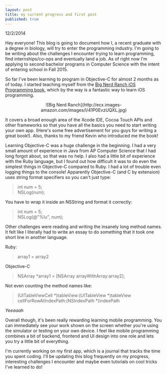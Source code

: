 ```yaml
---
layout: post
title: my current progress and first post
published: true
---
```


<div style="font-size: 1 em">12/2/2014</div>

Hey everyone! This blog is going to document how I, a recent graduate with a degree in biology, will try to enter the programming industry. I'm going to be writing about the challenges I encounter trying to learn programming, find internships/co-ops and eventually land a job. As of right now I'm applying to second bachelor programs in Computer Science with the intent of entering school in Fall 2015. 

So far I've been learning to program in Objective-C for almost 2 months as of today. I started teaching myself from the [Big Nerd Ranch iOS Programming book](http://www.amazon.com/iOS-Programming-Ranch-Guide-Edition/dp/0321942051), which by the way is a fantastic way to learn iOS programming. 

<div style="text-align:center" markdown="1">
![Big Nerd Ranch](http://ecx.images-amazon.com/images/I/41P0EvzUQXL.jpg)
</div>

It covers a broad enough area of the Xcode IDE, Cocoa Touch APIs and other frameworks so that you have all the basics you need to start writing your own app. (Here's some free advertisement for you guys for writing a great book!). Also, thanks to my friend Kevin who introduced me the book!


Learning Objective-C was a huge challenge in the beginning. I had a very small amount of experience in Java from AP Computer Science that I had long forgot about, so that was no help. I also had a little bit of experience with the Ruby language, but I found out how difficult it was to do even the simplest things in Objective-C compared to Ruby. 
I had a lot of trouble even logging things to the console! Apparently Objective-C (and C by extension) uses string format specifiers so you can't just type:

> int num = 5; <br>
  NSLog(num);

You have to wrap it inside an NSString and format it correctly:

> int num = 5;  <br>
 NSLog(@"%lu", num);
 


Other challenges were reading and writing the insanely long method names. It felt like I literally had to write an essay to do something that it took one short line in another language.

Ruby:

> array1 = array2

Objective-C

> NSArray *array1 = [NSArray arrayWithArray:array2];



Not even counting the method names like:

> (UITableViewCell *)tableView:(UITableView *)tableView cellForRowAtIndexPath:(NSIndexPath *)indexPath

_Yeeaaah_

Overall though, it's been really rewarding learning mobile programming. You can immediately see your work shown on the screen whether you're using the simulator or testing on your own device. I feel like mobile programming combines a bit of backend, frontend and UI design into one role and lets you try a little bit of everything. 

I'm currently working on my first app, which is a journal that tracks the time you spent coding. I'll be updating this blog frequently on my progress, interesting challenges I encounter and maybe even tutorials on cool tricks I've learned to do!




























